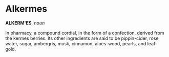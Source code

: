 # Alkermes

**ALKERM'ES**, _noun_

In pharmacy, a compound cordial, in the form of a confection, derived from the kermes berries. Its other ingredients are said to be pippin-cider, rose water, sugar, ambergris, musk, cinnamon, aloes-wood, pearls, and leaf-gold.